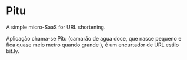 # Pitu

A simple micro-SaaS for URL shortening.

Aplicação chama-se Pitu (camarão de agua doce, que nasce pequeno e fica quase meio metro quando grande ), é um encurtador de URL estilo bit.ly. 
